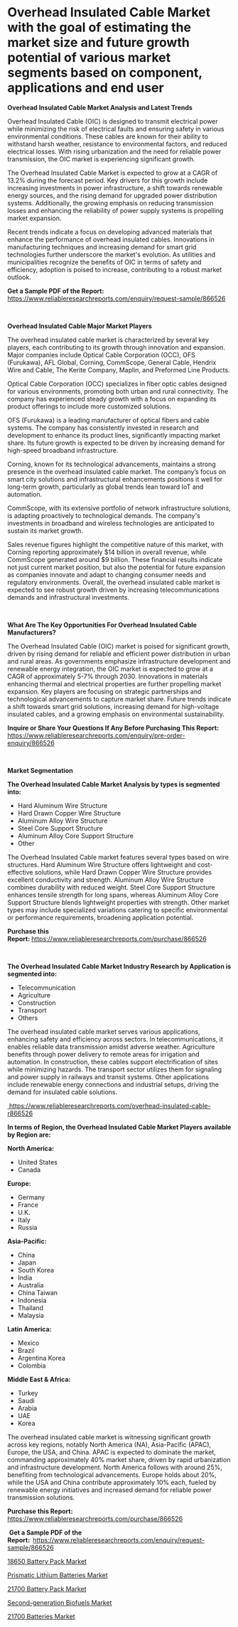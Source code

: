 <p><h1>Overhead Insulated Cable Market with the goal of estimating the market size and future growth potential of various market segments based on component, applications and end user</h1></p><p><strong>Overhead Insulated Cable Market Analysis and Latest Trends</strong></p>
<p><p>Overhead Insulated Cable (OIC) is designed to transmit electrical power while minimizing the risk of electrical faults and ensuring safety in various environmental conditions. These cables are known for their ability to withstand harsh weather, resistance to environmental factors, and reduced electrical losses. With rising urbanization and the need for reliable power transmission, the OIC market is experiencing significant growth.</p><p>The Overhead Insulated Cable Market is expected to grow at a CAGR of 13.2% during the forecast period. Key drivers for this growth include increasing investments in power infrastructure, a shift towards renewable energy sources, and the rising demand for upgraded power distribution systems. Additionally, the growing emphasis on reducing transmission losses and enhancing the reliability of power supply systems is propelling market expansion. </p><p>Recent trends indicate a focus on developing advanced materials that enhance the performance of overhead insulated cables. Innovations in manufacturing techniques and increasing demand for smart grid technologies further underscore the market's evolution. As utilities and municipalities recognize the benefits of OIC in terms of safety and efficiency, adoption is poised to increase, contributing to a robust market outlook.</p></p>
<p><strong>Get a Sample PDF of the Report:&nbsp;</strong> <a href="https://www.reliableresearchreports.com/enquiry/request-sample/866526?utm_campaign=34&utm_medium=2&utm_source=Github&utm_content=ia&utm_term=13022025&utm_id=overhead-insulated-cable">https://www.reliableresearchreports.com/enquiry/request-sample/866526</a></p>
<p>&nbsp;</p>
<p><strong>Overhead Insulated Cable Major Market Players</strong></p>
<p><p>The overhead insulated cable market is characterized by several key players, each contributing to its growth through innovation and expansion. Major companies include Optical Cable Corporation (OCC), OFS (Furukawa), AFL Global, Corning, CommScope, General Cable, Hendrix Wire and Cable, The Kerite Company, Maplin, and Preformed Line Products.</p><p>Optical Cable Corporation (OCC) specializes in fiber optic cables designed for various environments, promoting both urban and rural connectivity. The company has experienced steady growth with a focus on expanding its product offerings to include more customized solutions. </p><p>OFS (Furukawa) is a leading manufacturer of optical fibers and cable systems. The company has consistently invested in research and development to enhance its product lines, significantly impacting market share. Its future growth is expected to be driven by increasing demand for high-speed broadband infrastructure. </p><p>Corning, known for its technological advancements, maintains a strong presence in the overhead insulated cable market. The company’s focus on smart city solutions and infrastructural enhancements positions it well for long-term growth, particularly as global trends lean toward IoT and automation.</p><p>CommScope, with its extensive portfolio of network infrastructure solutions, is adapting proactively to technological demands. The company's investments in broadband and wireless technologies are anticipated to sustain its market growth.</p><p>Sales revenue figures highlight the competitive nature of this market, with Corning reporting approximately $14 billion in overall revenue, while CommScope generated around $9 billion. These financial results indicate not just current market position, but also the potential for future expansion as companies innovate and adapt to changing consumer needs and regulatory environments. Overall, the overhead insulated cable market is expected to see robust growth driven by increasing telecommunications demands and infrastructural investments.</p></p>
<p>&nbsp;</p>
<p><strong>What Are The Key Opportunities For Overhead Insulated Cable Manufacturers?</strong></p>
<p><p>The Overhead Insulated Cable (OIC) market is poised for significant growth, driven by rising demand for reliable and efficient power distribution in urban and rural areas. As governments emphasize infrastructure development and renewable energy integration, the OIC market is expected to grow at a CAGR of approximately 5-7% through 2030. Innovations in materials enhancing thermal and electrical properties are further propelling market expansion. Key players are focusing on strategic partnerships and technological advancements to capture market share. Future trends indicate a shift towards smart grid solutions, increasing demand for high-voltage insulated cables, and a growing emphasis on environmental sustainability.</p></p>
<p><strong>Inquire or Share Your Questions If Any Before Purchasing This Report:</strong> <a href="https://www.reliableresearchreports.com/enquiry/pre-order-enquiry/866526?utm_campaign=34&utm_medium=2&utm_source=Github&utm_content=ia&utm_term=13022025&utm_id=overhead-insulated-cable">https://www.reliableresearchreports.com/enquiry/pre-order-enquiry/866526</a></p>
<p>&nbsp;</p>
<p><strong>Market Segmentation</strong></p>
<p><strong>The Overhead Insulated Cable Market Analysis by types is segmented into:</strong></p>
<p><ul><li>Hard Aluminum Wire Structure</li><li>Hard Drawn Copper Wire Structure</li><li>Aluminum Alloy Wire Structure</li><li>Steel Core Support Structure</li><li>Aluminum Alloy Core Support Structure</li><li>Other</li></ul></p>
<p><p>The Overhead Insulated Cable market features several types based on wire structures. Hard Aluminum Wire Structure offers lightweight and cost-effective solutions, while Hard Drawn Copper Wire Structure provides excellent conductivity and strength. Aluminum Alloy Wire Structure combines durability with reduced weight. Steel Core Support Structure enhances tensile strength for long spans, whereas Aluminum Alloy Core Support Structure blends lightweight properties with strength. Other market types may include specialized variations catering to specific environmental or performance requirements, broadening application potential.</p></p>
<p><strong>Purchase this Report:&nbsp;</strong><a href="https://www.reliableresearchreports.com/purchase/866526?utm_campaign=34&utm_medium=2&utm_source=Github&utm_content=ia&utm_term=13022025&utm_id=overhead-insulated-cable">https://www.reliableresearchreports.com/purchase/866526</a></p>
<p>&nbsp;</p>
<p><strong>The Overhead Insulated Cable Market Industry Research by Application is segmented into:</strong></p>
<p><ul><li>Telecommunication</li><li>Agriculture</li><li>Construction</li><li>Transport</li><li>Others</li></ul></p>
<p><p>The overhead insulated cable market serves various applications, enhancing safety and efficiency across sectors. In telecommunications, it enables reliable data transmission amidst adverse weather. Agriculture benefits through power delivery to remote areas for irrigation and automation. In construction, these cables support electrification of sites while minimizing hazards. The transport sector utilizes them for signaling and power supply in railways and transit systems. Other applications include renewable energy connections and industrial setups, driving the demand for insulated cable solutions.</p></p>
<p><a href="https://www.reliableresearchreports.com/overhead-insulated-cable-r866526?utm_campaign=34&utm_medium=2&utm_source=Github&utm_content=ia&utm_term=13022025&utm_id=overhead-insulated-cable">&nbsp;https://www.reliableresearchreports.com/overhead-insulated-cable-r866526</a></p>
<p><strong>In terms of Region, the Overhead Insulated Cable Market Players available by Region are:</strong></p>
<p>
    <p> <strong> North America: </strong>
        <ul>
            <li>United States</li>
            <li>Canada</li>
        </ul>
        </p> 
    <p> <strong> Europe: </strong>
        <ul>
            <li>Germany</li>
            <li>France</li>
            <li>U.K.</li>
            <li>Italy</li>
            <li>Russia</li>
        </ul>
        </p> 
    <p> <strong> Asia-Pacific: </strong>
        <ul>
            <li>China</li>
            <li>Japan</li>
            <li>South Korea</li>
            <li>India</li>
            <li>Australia</li>
            <li>China Taiwan</li>
            <li>Indonesia</li>
            <li>Thailand</li>
            <li>Malaysia</li>
        </ul>
        </p> 
    <p> <strong> Latin America: </strong>
        <ul>
            <li>Mexico</li>
            <li>Brazil</li>
            <li>Argentina Korea</li>
            <li>Colombia</li>
        </ul>
        </p> 
    <p> <strong> Middle East & Africa: </strong>
        <ul>
            <li>Turkey</li>
            <li>Saudi</li>
            <li>Arabia</li>
            <li>UAE</li>
            <li>Korea</li>
        </ul>
    </p>
    </p>
<p><p>The overhead insulated cable market is witnessing significant growth across key regions, notably North America (NA), Asia-Pacific (APAC), Europe, the USA, and China. APAC is expected to dominate the market, commanding approximately 40% market share, driven by rapid urbanization and infrastructure development. North America follows with around 25%, benefiting from technological advancements. Europe holds about 20%, while the USA and China contribute approximately 10% each, fueled by renewable energy initiatives and increased demand for reliable power transmission solutions.</p></p>
<p><strong>Purchase this Report: </strong><a href="https://www.reliableresearchreports.com/purchase/866526?utm_campaign=34&utm_medium=2&utm_source=Github&utm_content=ia&utm_term=13022025&utm_id=overhead-insulated-cable">https://www.reliableresearchreports.com/purchase/866526</a></p>
<p>&nbsp;<strong>Get a Sample PDF of the Report:&nbsp;&nbsp;</strong><a href="https://www.reliableresearchreports.com/enquiry/request-sample/866526?utm_campaign=34&utm_medium=2&utm_source=Github&utm_content=ia&utm_term=13022025&utm_id=overhead-insulated-cable">https://www.reliableresearchreports.com/enquiry/request-sample/866526</a></p>
<p><strong></strong></p>
<p><p><a href="https://github.com/lashaunm5st/Market-Research-Report-List-1/blob/main/18650-battery-pack-market.md?utm_campaign=34&utm_medium=2&utm_source=Github&utm_content=ia&utm_term=13022025&utm_id=overhead-insulated-cable">18650 Battery Pack Market</a></p><p><a href="https://github.com/darenph8er/Market-Research-Report-List-1/blob/main/prismatic-lithium-batteries-market.md?utm_campaign=34&utm_medium=2&utm_source=Github&utm_content=ia&utm_term=13022025&utm_id=overhead-insulated-cable">Prismatic Lithium Batteries Market</a></p><p><a href="https://github.com/ElviraLeka1962/Market-Research-Report-List-1/blob/main/21700-battery-pack-market.md?utm_campaign=34&utm_medium=2&utm_source=Github&utm_content=ia&utm_term=13022025&utm_id=overhead-insulated-cable">21700 Battery Pack Market</a></p><p><a href="https://github.com/nathaliehurles7142/Market-Research-Report-List-1/blob/main/second-generation-biofuels-market.md?utm_campaign=34&utm_medium=2&utm_source=Github&utm_content=ia&utm_term=13022025&utm_id=overhead-insulated-cable">Second-generation Biofuels Market</a></p><p><a href="https://github.com/kimberjam0i/Market-Research-Report-List-1/blob/main/21700-batteries-market.md?utm_campaign=34&utm_medium=2&utm_source=Github&utm_content=ia&utm_term=13022025&utm_id=overhead-insulated-cable">21700 Batteries Market</a></p></p>